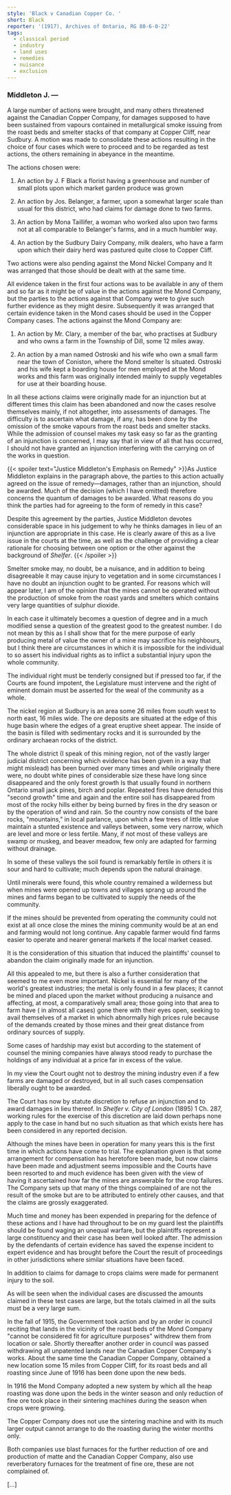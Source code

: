 ```yaml
---
style: 'Black v Canadian Copper Co. '
short: Black
reporter: '(1917), Archives of Ontario, RG 80-6-0-22'
tags:
  - classical period
  - industry
  - land uses
  - remedies
  - nuisance
  - exclusion
---
```



### Middleton J. —

A large number of actions were brought, and many others threatened against the Canadian Copper Company, for damages supposed to have been sustained from vapours contained in metallurgical smoke issuing from the roast beds and smelter stacks of that company at Copper Cliff, near Sudbury. A motion was made to consolidate these actions resulting in the choice of four cases which were to proceed and to be regarded as test actions, the others remaining in abeyance in the meantime.

The actions chosen were:

1.	An action by J. F Black a florist having a greenhouse and number of small plots upon which market garden produce was grown

2. An action by Jos.  Belanger, a farmer, upon a somewhat larger scale than usual for this district, who had claims for damage done to two farms. 

3.	An action by Mona Taillifer, a woman who worked also upon two farms not at all comparable to Belanger's farms, and in a much humbler way. 

4. 	An action by the Sudbury Dairy Company, milk dealers, who have a farm upon which their dairy herd was pastured quite close to Copper Cliff.

Two actions were also pending against the Mond Nickel Company and It was arranged that those should be dealt with at the same time.

All evidence taken in the first four actions was to be available in any of them and so far as it might be of value in the actions against the Mond Company, but the parties to the actions against that Company were to give such further evidence as they might desire. Subsequently it was arranged that certain evidence taken in the Mond cases should be used in the Copper Company cases. The actions against the Mond Company are:

1. An action by Mr. Clary, a member of the bar, who practises at Sudbury and who owns a farm in the Township of Dill, some 12 miles away. 

2.  An action by a man named Ostroski and his wife who own a small farm near the town of Coniston, where the Mond smelter Is situated. Ostroski and his wife kept a boarding house for men employed at the Mond works and this farm was originally intended mainly to supply vegetables for use at their boarding house.

In all these actions claims were originally made for an injunction but at different times this claim has been abandoned and now the cases resolve themselves mainly, if not altogether, into assessments of damages. The difficulty is to ascertain what damage, if any, has been done by the omission of the smoke vapours from the roast beds and smelter stacks. While the admission of counsel makes my task easy so far as the granting of an injunction is concerned, I may say that in view of all that has occurred, I should not have granted an injunction interfering with the carrying on of the works in question.

{{< spoiler text="Justice Middleton's Emphasis on Remedy" >}}As Justice Middleton explains in the paragraph above, the parties to this action actually agreed on the issue of remedy—damages, rather than an injunction, should be awarded. Much of the decision (which I have omitted) therefore concerns the quantum of damages to be awarded. What reasons do you think the parties had for agreeing to the form of remedy in this case?

Despite this agreement by the parties, Justice Middleton devotes considerable space in his judgement to why he thinks damages in lieu of an injunction are appropriate in this case. He is clearly aware of this as a live issue in the courts at the time, as well as the challenge of providing a clear rationale for choosing between one option or the other against the background of *Shelfer*. {{< /spoiler >}}

Smelter smoke may, no doubt, be a nuisance, and in addition to being disagreeable it may cause injury to vegetation and in some circumstances I have no doubt an injunction ought to be granted. For reasons which will appear later, I am of the opinion that the mines cannot be operated without the production of smoke from the roast yards and smelters which contains very large quantities of sulphur dioxide.

In each case it ultimately becomes a question of degree and in a much modified sense a question of the greatest good to the greatest number. I do not mean by this as I shall show that for the mere purpose of early producing metal of value the owner of a mine may sacrifice his neighbours, but I think there are circumstances in which it is impossible for the individual to so assert his individual rights as to inflict a substantial injury upon the whole community.

The individual right must be tenderly consigned but if pressed too far, if the Courts are found impotent, the Legislature must intervene and the right of eminent domain must be asserted for the weal of the community as a whole.

The nickel region at Sudbury is an area some 26 miles from south west to north east, 16 miles wide. The ore deposits are situated at the edge of this huge basin where the edges of a great eruptive sheet appear. The inside of the basin is filled with sedimentary rocks and it is surrounded by the ordinary archaean rocks of the district.

The whole district (I speak of this mining region, not of the vastly larger judicial district concerning which evidence has been given in a way that might mislead) has been burned over many times and while originally there were, no doubt white pines of considerable size these have long since disappeared and the only forest growth Is that usually found in northern Ontario small jack pines, birch and poplar. Repeated fires have denuded this "second growth" time and again and the entire soil has disappeared from most of the rocky hills either by being burned by fires in the dry season or by the operation of wind and rain. So the country now consists of the bare rocks, "mountains," in local parlance, upon which a few trees of little value maintain a stunted existence and valleys between, some very narrow, which are level and more or less fertile. Many, if not most of these valleys are swamp or muskeg, and beaver meadow, few only are adapted for farming without drainage.

In some of these valleys the soil found is remarkably fertile in others it is sour and hard to cultivate; much depends upon the natural drainage.

Until minerals were found, this whole country remained a wilderness but when mines were opened up towns and  villages sprang up around the mines and farms began to be cultivated to supply the needs of the community.

If the mines should be prevented from operating the community could not exist at all once close the mines the mining community would be at an end and farming would not long continue. Any capable farmer would find farms easier to operate and nearer general markets if the local market ceased.

It is the consideration of this situation that induced the plaintiffs' counsel to abandon the claim originally made for an injunction.

All this appealed to me, but there is also a further consideration that seemed to me even more important. Nickel is essential for many of the world's greatest industries; the metal is only found in a few places; it cannot be mined and placed upon the market without producing a nuisance and affecting, at most, a comparatively small area; those going into that area to farm have ( in almost all cases) gone there with their eyes open, seeking to avail themselves of a market in which abnormally high prices rule because of the demands created by those mines and their great distance from ordinary sources of supply.

Some cases of hardship may exist but according to the statement of counsel the mining companies have always stood ready to purchase the holdings of any individual at a price far in excess of the value.

In my view the Court ought not to destroy the mining industry even if a few farms are damaged or destroyed, but in all such cases compensation liberally ought to be awarded.

The Court has now by statute discretion to refuse an injunction and to award damages in lieu thereof. In *Shelfer  v. City of London* (1895) 1 Ch. 287, working rules for the exercise of this discretion are laid down perhaps none apply to the case in hand but no such situation as that which exists here has been considered in any reported decision.

Although the mines have been in operation for many years this is the first time in which actions have come to trial. The explanation given is that some arrangement for compensation has heretofore been made, but now claims have been made and adjustment seems impossible and the Courts have been resorted to and much evidence has been given with the view of having it ascertained how far the mines are answerable for the crop failures. The Company sets up that many of the things complained of are not the result of the smoke but are to be attributed to entirely other causes, and that the claims are grossly exaggerated.

Much time and money has been expended in preparing for the defence of these actions and I have had throughout to be on my guard lest the plaintiffs should be found waging an unequal warfare, but the plaintiffs represent a large constituency and their case has been well looked after. The admission by the defendants of certain evidence has saved the expense incident to expert evidence and has brought before the Court the result of proceedings in other jurisdictions where similar situations have been faced.

In addition to claims for damage to crops claims were made for permanent injury to the soil.

As will be seen when the individual cases are discussed the amounts claimed in these test cases are large, but the totals claimed in all the suits must be a very large sum.

In the fall of 1915, the Government took action and by an order in council reciting that lands in the vicinity of the roast beds of the Mond Company "cannot be considered fit for agriculture purposes" withdrew them from location or sale. Shortly thereafter another order in council was passed withdrawing all unpatented lands near the Canadian Copper Company's works. About the same time the Canadian Copper Company, obtained a new location some 15 miles from Copper Cliff, for its roast beds and all roasting since June of 1916 has been done upon the new beds.

In 1916 the Mond Company adopted a new system by which all the heap roasting was done upon the beds in the winter season and only reduction of fine ore took place in their sintering machines during the season when crops were growing.

The Copper Company does not use the sintering machine and with its much larger output cannot arrange to do the roasting during the winter months only.

Both companies use blast furnaces for the further reduction of ore and production of matte and the Canadian Copper Company, also use reverberatory furnaces for the treatment of fine ore, these are not complained of.

[…]
